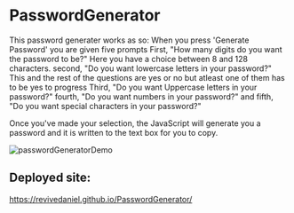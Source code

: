 # PasswordGenerator

This password generater works as so:
When you press 'Generate Password' you are given five prompts
First, "How many digits do you want the password to be?" Here you have a choice between 8 and 128 characters.
second, "Do you want lowercase letters in your password?" This and the rest of the questions are yes or no but atleast one of them has to be yes to progress
Third, "Do you want Uppercase letters in your password?"
fourth, "Do you want numbers in your password?"
and fifth, "Do you want special characters in your password?"

Once you've made your selection, the JavaScript will generate you a password and it is written to the text box for you to copy.

![passwordGeneratorDemo](#)

## Deployed site:
https://revivedaniel.github.io/PasswordGenerator/